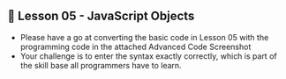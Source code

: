 ## 📌 Lesson 05  -  JavaScript Objects

-   Please have a go at converting the basic code in Lesson 05 with the programming code in the attached Advanced Code Screenshot
-   Your challenge is to enter the syntax exactly correctly,  which is part of the skill base all programmers have to learn.


